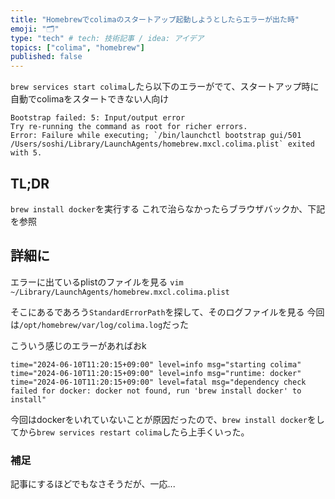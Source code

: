 ```yaml
---
title: "Homebrewでcolimaのスタートアップ起動しようとしたらエラーが出た時"
emoji: "🗂"
type: "tech" # tech: 技術記事 / idea: アイデア
topics: ["colima", "homebrew"]
published: false
---
```


`brew services start colima`したら以下のエラーがでて、スタートアップ時に自動でcolimaをスタートできない人向け

```
Bootstrap failed: 5: Input/output error
Try re-running the command as root for richer errors.
Error: Failure while executing; `/bin/launchctl bootstrap gui/501 /Users/soshi/Library/LaunchAgents/homebrew.mxcl.colima.plist` exited with 5.
```

## TL;DR

`brew install docker`を実行する
これで治らなかったらブラウザバックか、下記を参照


## 詳細に

エラーに出ているplistのファイルを見る
`vim ~/Library/LaunchAgents/homebrew.mxcl.colima.plist`

そこにあるであろう`StandardErrorPath`を探して、そのログファイルを見る
今回は`/opt/homebrew/var/log/colima.log`だった

こういう感じのエラーがあればおk
```
time="2024-06-10T11:20:15+09:00" level=info msg="starting colima"
time="2024-06-10T11:20:15+09:00" level=info msg="runtime: docker"
time="2024-06-10T11:20:15+09:00" level=fatal msg="dependency check failed for docker: docker not found, run 'brew install docker' to install"
```

今回はdockerをいれていないことが原因だったので、`brew install docker`をしてから`brew services restart colima`したら上手くいった。


### 補足

記事にするほどでもなさそうだが、一応...
